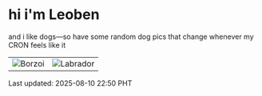 # hi i'm Leoben

and i like dogs—so have some random dog pics that change whenever my CRON feels like it

|  |  |
|--------|----------|
| ![Borzoi](https://random-dog-vercel.vercel.app/api/random-borzoi?v=1754837450) | ![Labrador](https://random-dog-vercel.vercel.app/api/random-labrador?v=1754837450) |

Last updated: 2025-08-10 22:50 PHT
